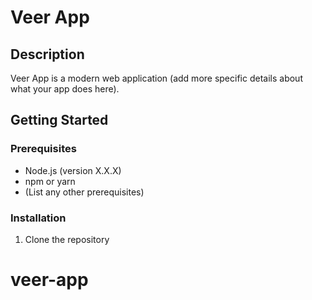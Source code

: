 # Veer App

## Description
Veer App is a modern web application (add more specific details about what your app does here).

## Getting Started

### Prerequisites
- Node.js (version X.X.X)
- npm or yarn
- (List any other prerequisites)

### Installation
1. Clone the repository
# veer-app
